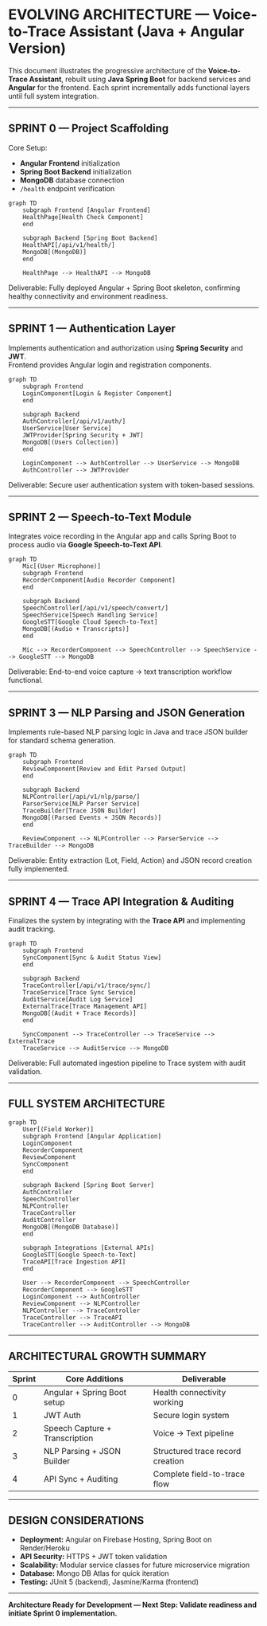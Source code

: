 # EVOLVING ARCHITECTURE — Voice-to-Trace Assistant (Java + Angular Version)

This document illustrates the progressive architecture of the **Voice-to-Trace Assistant**, rebuilt using **Java Spring Boot** for backend services and **Angular** for the frontend. Each sprint incrementally adds functional layers until full system integration.

---

## **SPRINT 0 — Project Scaffolding**

Core Setup:
- **Angular Frontend** initialization  
- **Spring Boot Backend** initialization  
- **MongoDB** database connection  
- `/health` endpoint verification  

```mermaid
graph TD
    subgraph Frontend [Angular Frontend]
    HealthPage[Health Check Component]
    end

    subgraph Backend [Spring Boot Backend]
    HealthAPI[/api/v1/health/]
    MongoDB[(MongoDB)]
    end

    HealthPage --> HealthAPI --> MongoDB
```

Deliverable: Fully deployed Angular + Spring Boot skeleton, confirming healthy connectivity and environment readiness.

---

## **SPRINT 1 — Authentication Layer**

Implements authentication and authorization using **Spring Security** and **JWT**.  
Frontend provides Angular login and registration components.

```mermaid
graph TD
    subgraph Frontend
    LoginComponent[Login & Register Component]
    end

    subgraph Backend
    AuthController[/api/v1/auth/]
    UserService[User Service]
    JWTProvider[Spring Security + JWT]
    MongoDB[(Users Collection)]
    end

    LoginComponent --> AuthController --> UserService --> MongoDB
    AuthController --> JWTProvider
```

Deliverable: Secure user authentication system with token-based sessions.

---

## **SPRINT 2 — Speech-to-Text Module**

Integrates voice recording in the Angular app and calls Spring Boot to process audio via **Google Speech-to-Text API**.

```mermaid
graph TD
    Mic[(User Microphone)]
    subgraph Frontend
    RecorderComponent[Audio Recorder Component]
    end

    subgraph Backend
    SpeechController[/api/v1/speech/convert/]
    SpeechService[Speech Handling Service]
    GoogleSTT[Google Cloud Speech-to-Text]
    MongoDB[(Audio + Transcripts)]
    end

    Mic --> RecorderComponent --> SpeechController --> SpeechService --> GoogleSTT --> MongoDB
```

Deliverable: End-to-end voice capture → text transcription workflow functional.

---

## **SPRINT 3 — NLP Parsing and JSON Generation**

Implements rule-based NLP parsing logic in Java and trace JSON builder for standard schema generation.

```mermaid
graph TD
    subgraph Frontend
    ReviewComponent[Review and Edit Parsed Output]
    end

    subgraph Backend
    NLPController[/api/v1/nlp/parse/]
    ParserService[NLP Parser Service]
    TraceBuilder[Trace JSON Builder]
    MongoDB[(Parsed Events + JSON Records)]
    end

    ReviewComponent --> NLPController --> ParserService --> TraceBuilder --> MongoDB
```

Deliverable: Entity extraction (Lot, Field, Action) and JSON record creation fully implemented.

---

## **SPRINT 4 — Trace API Integration & Auditing**

Finalizes the system by integrating with the **Trace API** and implementing audit tracking.

```mermaid
graph TD
    subgraph Frontend
    SyncComponent[Sync & Audit Status View]
    end

    subgraph Backend
    TraceController[/api/v1/trace/sync/]
    TraceService[Trace Sync Service]
    AuditService[Audit Log Service]
    ExternalTrace[Trace Management API]
    MongoDB[(Audit + Trace Records)]
    end

    SyncComponent --> TraceController --> TraceService --> ExternalTrace
    TraceService --> AuditService --> MongoDB
```

Deliverable: Full automated ingestion pipeline to Trace system with audit validation.

---

## **FULL SYSTEM ARCHITECTURE**

```mermaid
graph TD
    User[(Field Worker)]
    subgraph Frontend [Angular Application]
    LoginComponent
    RecorderComponent
    ReviewComponent
    SyncComponent
    end

    subgraph Backend [Spring Boot Server]
    AuthController
    SpeechController
    NLPController
    TraceController
    AuditController
    MongoDB[(MongoDB Database)]
    end

    subgraph Integrations [External APIs]
    GoogleSTT[Google Speech-to-Text]
    TraceAPI[Trace Ingestion API]
    end

    User --> RecorderComponent --> SpeechController
    RecorderComponent --> GoogleSTT
    LoginComponent --> AuthController
    ReviewComponent --> NLPController
    NLPController --> TraceController
    TraceController --> TraceAPI
    TraceController --> AuditController --> MongoDB
```

---

## **ARCHITECTURAL GROWTH SUMMARY**
| Sprint | Core Additions | Deliverable |
|--------|----------------|--------------|
| 0 | Angular + Spring Boot setup | Health connectivity working |
| 1 | JWT Auth | Secure login system |
| 2 | Speech Capture + Transcription | Voice → Text pipeline |
| 3 | NLP Parsing + JSON Builder | Structured trace record creation |
| 4 | API Sync + Auditing | Complete field-to-trace flow |

---

## **DESIGN CONSIDERATIONS**
- **Deployment:** Angular on Firebase Hosting, Spring Boot on Render/Heroku  
- **API Security:** HTTPS + JWT token validation  
- **Scalability:** Modular service classes for future microservice migration  
- **Database:** Mongo DB Atlas for quick iteration  
- **Testing:** JUnit 5 (backend), Jasmine/Karma (frontend)

---

**Architecture Ready for Development — Next Step: Validate readiness and initiate Sprint 0 implementation.**